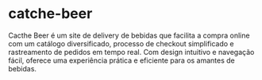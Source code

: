 # catche-beer
Cacthe Beer é um site de delivery de bebidas que facilita a compra online com um catálogo diversificado, processo de checkout simplificado e rastreamento de pedidos em tempo real. Com design intuitivo e navegação fácil, oferece uma experiência prática e eficiente para os amantes de bebidas.

